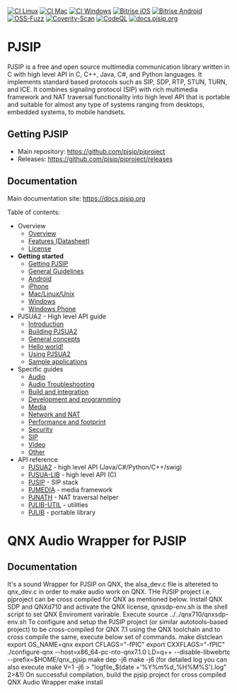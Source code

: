 
[![CI Linux](https://github.com/pjsip/pjproject/actions/workflows/ci-linux.yml/badge.svg)](https://github.com/pjsip/pjproject/actions/workflows/ci-linux.yml)
[![CI Mac](https://github.com/pjsip/pjproject/actions/workflows/ci-mac.yml/badge.svg)](https://github.com/pjsip/pjproject/actions/workflows/ci-mac.yml)
[![CI Windows](https://github.com/pjsip/pjproject/actions/workflows/ci-win.yml/badge.svg)](https://github.com/pjsip/pjproject/actions/workflows/ci-win.yml)
[![Bitrise iOS](https://img.shields.io/bitrise/70e79dc5-cae8-4cb7-a6cd-9a5bd3f3270f?token=tnXk2DZ71Zmd0qDMhFgiBg&label=CI%20iOS)](https://app.bitrise.io/app/70e79dc5-cae8-4cb7-a6cd-9a5bd3f3270f)
[![Bitrise Android](https://img.shields.io/bitrise/e4b6aade20ea9eb3?token=byZU0e1BJn_VYg2YuAs-cA&label=CI%20Android)](https://app.bitrise.io/app/e4b6aade20ea9eb3)
<BR>
[![OSS-Fuzz](https://oss-fuzz-build-logs.storage.googleapis.com/badges/pjsip.png)](https://oss-fuzz-build-logs.storage.googleapis.com/index.html#pjsip)
[![Coverity-Scan](https://scan.coverity.com/projects/905/badge.svg)](https://scan.coverity.com/projects/pjsip)
[![CodeQL](https://github.com/pjsip/pjproject/actions/workflows/codeql-analysis.yml/badge.svg)](https://github.com/pjsip/pjproject/actions/workflows/codeql-analysis.yml)
[![docs.pjsip.org](https://readthedocs.org/projects/pjsip/badge/?version=latest)](https://docs.pjsip.org/en/latest/)


# PJSIP

PJSIP is a free and open source multimedia communication library written in C with high level API in C, C++, Java, C#, and Python languages. It implements standard based protocols such as SIP, SDP, RTP, STUN, TURN, and ICE. It combines signaling protocol (SIP) with rich multimedia framework and NAT traversal functionality into high level API that is portable and suitable for almost any type of systems ranging from desktops, embedded systems, to mobile handsets.

## Getting PJSIP

- Main repository: https://github.com/pjsip/pjproject
- Releases: https://github.com/pjsip/pjproject/releases


## Documentation

Main documentation site: https://docs.pjsip.org

Table of contents:

- Overview
  - [Overview](https://docs.pjsip.org/en/latest/overview/intro.html)
  - [Features (Datasheet)](https://docs.pjsip.org/en/latest/overview/features.html)
  - [License](https://docs.pjsip.org/en/latest/overview/license.html)
- **Getting started**
  - [Getting PJSIP](https://docs.pjsip.org/en/latest/get-started/getting.html)
  - [General Guidelines](https://docs.pjsip.org/en/latest/get-started/general_guidelines.html)
  - [Android](https://docs.pjsip.org/en/latest/get-started/android/index.html)
  - [iPhone](https://docs.pjsip.org/en/latest/get-started/ios/index.html)
  - [Mac/Linux/Unix](https://docs.pjsip.org/en/latest/get-started/posix/index.html)
  - [Windows](https://docs.pjsip.org/en/latest/get-started/windows/index.html)
  - [Windows Phone](https://docs.pjsip.org/en/latest/get-started/windows-phone/index.html)
- PJSUA2 - High level API guide
  - [Introduction](https://docs.pjsip.org/en/latest/pjsua2/intro.html)
  - [Building PJSUA2](https://docs.pjsip.org/en/latest/pjsua2/building.html)
  - [General concepts](https://docs.pjsip.org/en/latest/pjsua2/general_concept.html)
  - [Hello world!](https://docs.pjsip.org/en/latest/pjsua2/building.html)
  - [Using PJSUA2](https://docs.pjsip.org/en/latest/pjsua2/using/index.html)
  - [Sample applications](https://docs.pjsip.org/en/latest/pjsua2/samples.html)
- Specific guides
  - [Audio](https://docs.pjsip.org/en/latest/specific-guides/index.html#audio)
  - [Audio Troubleshooting](https://docs.pjsip.org/en/latest/specific-guides/index.html#audio-troubleshooting)
  - [Build and integration](https://docs.pjsip.org/en/latest/specific-guides/index.html#build-integration)
  - [Development and programming](https://docs.pjsip.org/en/latest/specific-guides/index.html#development-programming)
  - [Media](https://docs.pjsip.org/en/latest/specific-guides/index.html#media)
  - [Network and NAT](https://docs.pjsip.org/en/latest/specific-guides/index.html#network-nat)
  - [Performance and footprint](https://docs.pjsip.org/en/latest/specific-guides/index.html#performance-footprint)
  - [Security](https://docs.pjsip.org/en/latest/specific-guides/index.html#security)
  - [SIP](https://docs.pjsip.org/en/latest/specific-guides/index.html#sip)
  - [Video](https://docs.pjsip.org/en/latest/specific-guides/index.html#video)
  - [Other](https://docs.pjsip.org/en/latest/specific-guides/index.html#other)
- API reference
  - [PJSUA2](https://docs.pjsip.org/en/latest/api/pjsua2/index.html) - high level API (Java/C#/Python/C++/swig)
  - [PJSUA-LIB](https://docs.pjsip.org/en/latest/api/pjsua-lib/index.html) - high level API (C)
  - [PJSIP](https://docs.pjsip.org/en/latest/api/pjsip/index.html) - SIP stack
  - [PJMEDIA](https://docs.pjsip.org/en/latest/api/pjmedia/index.html) - media framework
  - [PJNATH](https://docs.pjsip.org/en/latest/api/pjnath/index.html) - NAT traversal helper
  - [PJLIB-UTIL](https://docs.pjsip.org/en/latest/api/pjlib-util/index.html) - utilities
  - [PJLIB](https://docs.pjsip.org/en/latest/api/pjlib/index.html) - portable library

# QNX Audio Wrapper for PJSIP
## Documentation
It's a sound Wrapper for PJSIP on QNX, the alsa_dev.c file is altereted to qnx_dev.c in order to make audio work on QNX. THe PJSIP project i.e. pjproject can be cross compiled for QNX as mentioned below.
Install QNX SDP and QNXd710 and activate the QNX license, qnxsdp-env.sh is the shell script to set QNX Enviroment varirable.
Execute source ../../qnx710/qnxsdp-env.sh
To configure and setup the PJSIP project (or similar autotools-based project) to be cross-compiled for QNX 7.1 using the QNX toolchain and to cross compile the same, execute below set of commands.
	make distclean
	export OS_NAME=qnx
	export CFLAGS="-fPIC"
	export CXXFLAGS="-fPIC"
	./configure-qnx --host=x86_64-pc-nto-qnx7.1.0  LD=q++ --disable-libwebrtc --prefix=$HOME/qnx_pjsip
	make dep -j6
	make -j6 (for detailed log you can also execute make V=1 -j6 > "logfile_$(date +'%Y%m%d_%H%M%S').log" 2>&1)
On successful compilation, build the pjsip project for cross compiled QNX Audio Wrapper
	make install

